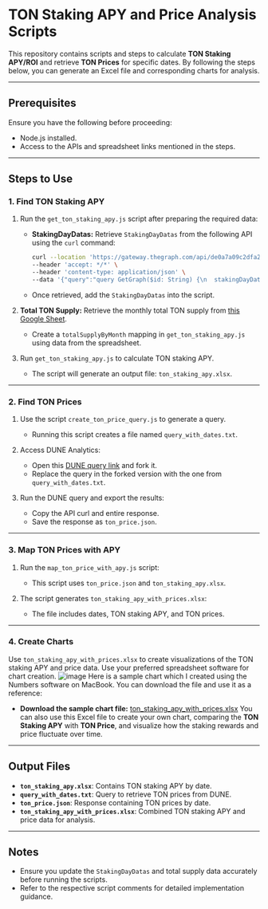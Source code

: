 # TON Staking APY and Price Analysis Scripts

This repository contains scripts and steps to calculate **TON Staking APY/ROI** and retrieve **TON Prices** for specific dates. By following the steps below, you can generate an Excel file and corresponding charts for analysis.

---

## Prerequisites

Ensure you have the following before proceeding:
- Node.js installed.
- Access to the APIs and spreadsheet links mentioned in the steps.

---

## Steps to Use

### 1. Find TON Staking APY
1. Run the `get_ton_staking_apy.js` script after preparing the required data:
    - **StakingDayDatas:** 
      Retrieve `StakingDayDatas` from the following API using the `curl` command:
      ```bash
      curl --location 'https://gateway.thegraph.com/api/de0a7a09c2dfa265f01f0a63b6fa7f43/subgraphs/id/CJLiXNdHXJ22BzWignD62gohDRVTYXJQVgU4qKJEtNVS' \
      --header 'accept: */*' \
      --header 'content-type: application/json' \
      --data '{"query":"query GetGraph($id: String) {\n  stakingDayDatas(first: 1000,orderBy: date, orderDirection: asc) {\n    id\n    totalStaked\n    date\n    __typename\n  }\n}","variables":{}}'
      ```
    - Once retrieved, add the `StakingDayDatas` into the script.
    
2. **Total TON Supply:**
   Retrieve the monthly total TON supply from [this Google Sheet](https://docs.google.com/spreadsheets/u/1/d/1-4dT3nS4q7RwLgGI6rQ7M1hPx9XHI-Ryw1rkBCvTdcs/edit?gid=681869004#gid=681869004). 
   - Create a `totalSupplyByMonth` mapping in `get_ton_staking_apy.js` using data from the spreadsheet.

3. Run `get_ton_staking_apy.js` to calculate TON staking APY.
   - The script will generate an output file: `ton_staking_apy.xlsx`.

---

### 2. Find TON Prices
1. Use the script `create_ton_price_query.js` to generate a query.
   - Running this script creates a file named `query_with_dates.txt`.

2. Access DUNE Analytics:
   - Open this [DUNE query link](https://dune.com/queries/3206902) and fork it.
   - Replace the query in the forked version with the one from `query_with_dates.txt`.

3. Run the DUNE query and export the results:
   - Copy the API curl and entire response. 
   - Save the response as `ton_price.json`.

---

### 3. Map TON Prices with APY
1. Run the `map_ton_price_with_apy.js` script:
   - This script uses `ton_price.json` and `ton_staking_apy.xlsx`.

2. The script generates `ton_staking_apy_with_prices.xlsx`:
   - The file includes dates, TON staking APY, and TON prices.

---

### 4. Create Charts
Use `ton_staking_apy_with_prices.xlsx` to create visualizations of the TON staking APY and price data. Use your preferred spreadsheet software for chart creation.
![image](https://github.com/user-attachments/assets/36b708bb-2c63-4907-a1ab-39d8db271507) 
Here is a sample chart which I created using the Numbers software on MacBook. You can download the file and use it as a reference:
- **Download the sample chart file:** [ton_staking_apy_with_prices.xlsx](https://drive.google.com/file/d/17rPUTGntU-H3egb3EjEv34OGP7HRRAu_/view?usp=sharing)
You can also use this Excel file to create your own chart, comparing the **TON Staking APY** with **TON Price**, and visualize how the staking rewards and price fluctuate over time.
---

## Output Files
- **`ton_staking_apy.xlsx`**: Contains TON staking APY by date.
- **`query_with_dates.txt`**: Query to retrieve TON prices from DUNE.
- **`ton_price.json`**: Response containing TON prices by date.
- **`ton_staking_apy_with_prices.xlsx`**: Combined TON staking APY and price data for analysis.

---

## Notes
- Ensure you update the `StakingDayDatas` and total supply data accurately before running the scripts.
- Refer to the respective script comments for detailed implementation guidance.
